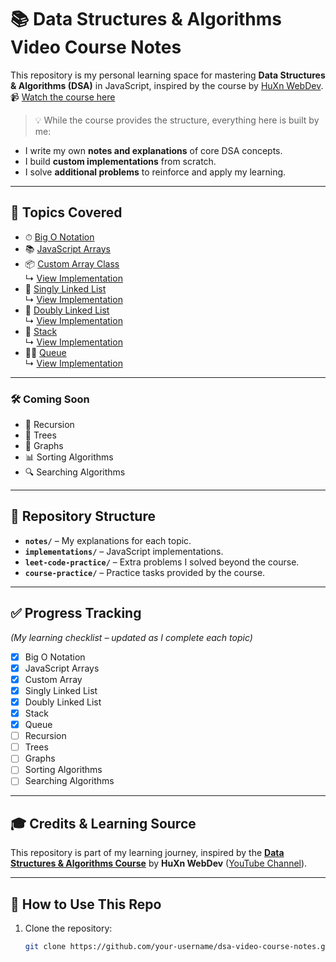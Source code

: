 # 📚 Data Structures & Algorithms Video Course Notes

This repository is my personal learning space for mastering **Data Structures & Algorithms (DSA)** in JavaScript, inspired by the course by [HuXn WebDev](https://www.youtube.com/@huxnwebdev).  
📹 [Watch the course here](https://youtu.be/wBtPGnVnA9g)  

> 💡 While the course provides the structure, everything here is built by me:
- I write my own **notes and explanations** of core DSA concepts.
- I build **custom implementations** from scratch.
- I solve **additional problems** to reinforce and apply my learning.


---

## 📖 Topics Covered
- ⏱ [Big O Notation](notes/big-o.md)
- 📚 [JavaScript Arrays](notes/array.md)
- 📦 [Custom Array Class](notes/custom-array.md)  
  ↳ [View Implementation](implementations/custom-array/CustomArray.js)
- 🔗 [Singly Linked List](notes/linked-list.md)  
  ↳ [View Implementation](implementations/linked-list/LinkedList.js)
- 🔗 [Doubly Linked List](notes/doubly-linked-list.md)  
  ↳ [View Implementation](implementations/doubly-linked-list/DoublyLinkedList.js)
- 🥞 [Stack](notes/stack.md)  
  ↳ [View Implementation](implementations/stack/Stack.js)
- 🚶‍♂️ [Queue](notes/queue.md)  
  ↳ [View Implementation](implementations/queue/Queue.js)

---

### 🛠 Coming Soon
- 🔁 Recursion
- 🌲 Trees
- 🧭 Graphs
- 📊 Sorting Algorithms
- 🔍 Searching Algorithms

---

## 📂 Repository Structure
- **`notes/`** – My explanations for each topic.
- **`implementations/`** – JavaScript implementations.
- **`leet-code-practice/`** – Extra problems I solved beyond the course.
- **`course-practice/`** – Practice tasks provided by the course.

---

## ✅ Progress Tracking
_(My learning checklist – updated as I complete each topic)_

- [x] Big O Notation
- [x] JavaScript Arrays
- [x] Custom Array
- [x] Singly Linked List
- [x] Doubly Linked List
- [x] Stack
- [x] Queue
- [ ] Recursion
- [ ] Trees
- [ ] Graphs
- [ ] Sorting Algorithms
- [ ] Searching Algorithms

---

## 🎓 Credits & Learning Source
This repository is part of my learning journey, inspired by the **[Data Structures & Algorithms Course](https://youtu.be/wBtPGnVnA9g)** by **HuXn WebDev** ([YouTube Channel](https://www.youtube.com/@huxnwebdev)).

---

## 🚀 How to Use This Repo
1. Clone the repository:
   ```bash
   git clone https://github.com/your-username/dsa-video-course-notes.git
